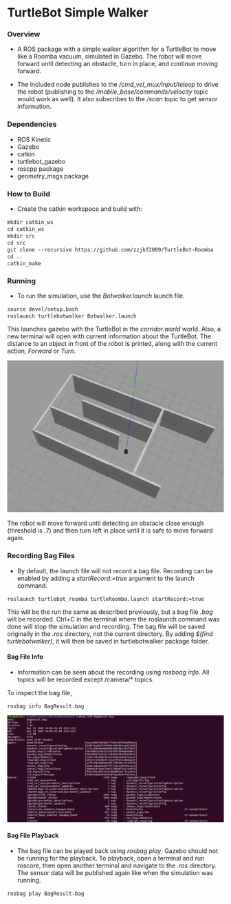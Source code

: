 # TurtleBot Simple Walker

### Overview

- A ROS package with a simple walker algorithm for a TurtleBot to move like a Roomba vacuum, simulated in Gazebo. The robot will move forward until detecting an obstacle, turn in place, and continue moving forward.

- The included node publishes to the */cmd_vel_mux/input/teleop* to drive the robot (publishing to the */mobile_base/commands/velocity* topic would work as well). It also subscribes to the */scan* topic to get sensor information.


### Dependencies
- ROS Kinetic
- Gazebo
- catkin
- turtlebot_gazebo
- roscpp package
- geometry_msgs package



### How to Build
- Create the catkin workspace and build with:
```
mkdir catkin_ws
cd catkin_ws
mkdir src
cd src
git clone --recursive https://github.com/zzjkf2009/TurtleBot-Roomba
cd ..
catkin_make
```

### Running 
- To run the simulation, use the *Botwalker.launch* launch file.

```
source devel/setup.bash
roslaunch turtlebotwalker Botwalker.launch
```

This launches gazebo with the TurtleBot in the *corridor.world* world. Also, a new terminal will open with current information about the TurtleBot. The distance to an object in front of the robot is printed, along with the current action, *Forward* or *Turn*.

![gazebo](https://github.com/zzjkf2009/TurtleBot-Roomba/blob/master/result/world.png)

The robot will move forward until detecting an obstacle close enough (threshold is .7) and then turn left in place until it is safe to move forward again. 




### Recording Bag Files
- By default, the launch file will not record a bag file. Recording can be enabled by adding a *startRecord:=true* argument to the launch command.
```
roslaunch turtlebot_roomba turtleRoomba.launch startRecord:=true
```

This will be the run the same as described previously, but a bag file *.bag* will be recorded. Ctrl+C in the terminal where the roslaunch command was done will stop the simulation and recording. The bag file will be saved originally in the *.ros* directory, not the current directory. By adding *$(find turtlebotwalker)*, it will then be saved in turtlebotwalker package folder.



#### Bag File Info
- Information can be seen about the recording using *rosboag info*. All topics will be recorded except /camera/* topics.

To inspect the bag file,
```
rosbag info BagResult.bag
```

![rosbag-info](https://github.com/zzjkf2009/TurtleBot-Roomba/blob/master/result/BagResult_info.png)


#### Bag File Playback
- The bag file can be played back using *rosbag play*. Gazebo should not be running for the playback. To playback, open a terminal and run roscore, then open another terminal and navigate to the *.ros* directory. The sensor data will be published again like when the simulation was running.
```
rosbag play BagResult.bag
```
